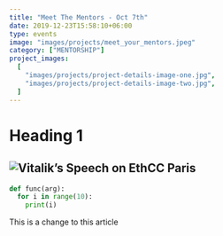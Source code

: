 ```yaml
---
title: "Meet The Mentors - Oct 7th"
date: 2019-12-23T15:58:10+06:00
type: events
image: "images/projects/meet_your_mentors.jpeg"
category: ["MENTORSHIP"]
project_images:
  [
    "images/projects/project-details-image-one.jpg",
    "images/projects/project-details-image-two.jpg",
  ]
---
```


# Heading 1
## ![Vitalik&rsquo;s Speech on EthCC Paris](https://tokeninsight.com/cdn-cgi/image/width=750,fit=cover,quality=85/https://s2.tokeninsight.com/static/research/img202207270534478f620a99-6436-43d8-9f09-8e8f83182a83.jpg)

```python
def func(arg):
  for i in range(10):
    print(i)
```
This is a change to this article

